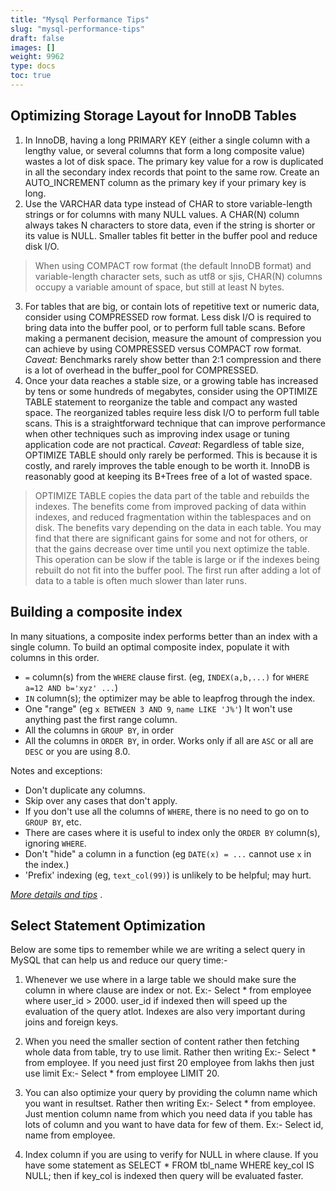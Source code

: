 ```yaml
---
title: "Mysql Performance Tips"
slug: "mysql-performance-tips"
draft: false
images: []
weight: 9962
type: docs
toc: true
---
```


## Optimizing Storage Layout for InnoDB Tables
 1. In InnoDB, having a long PRIMARY KEY (either a single column with a 
    lengthy value, or several columns that form a long composite value) 
    wastes a lot of disk space. The primary key value for a row is duplicated in all the secondary index records that point to the same
    row. Create an AUTO_INCREMENT column as the primary key if your
    primary key is long.
 2. Use the VARCHAR data type instead of CHAR to store variable-length
    strings or for columns with many NULL values. A CHAR(N) column
    always takes N characters to store data, even if the string is
    shorter or its value is NULL. Smaller tables fit better in the
    buffer pool and reduce disk I/O.

> When using COMPACT row format (the default InnoDB format) and
> variable-length character sets, such as utf8 or sjis, CHAR(N) columns
> occupy a variable amount of space, but still at least N bytes.

 3. For tables that are big, or contain lots of repetitive text or
    numeric data, consider using COMPRESSED row format. Less disk I/O is
    required to bring data into the buffer pool, or to perform full
    table scans. Before making a permanent decision, measure the amount
    of compression you can achieve by using COMPRESSED versus COMPACT
    row format.  _Caveat:_  Benchmarks rarely show better than 2:1 compression
    and there is a lot of overhead in the buffer_pool for COMPRESSED.
 4. Once your data reaches a stable size, or a growing table has
    increased by tens or some hundreds of megabytes, consider using the
    OPTIMIZE TABLE statement to reorganize the table and compact any
    wasted space. The reorganized tables require less disk I/O to
    perform full table scans. This is a straightforward technique that
    can improve performance when other techniques such as improving
    index usage or tuning application code are not practical.
    _Caveat_:  Regardless of table size, OPTIMIZE TABLE should only rarely be performed.
    This is because it is costly, and rarely improves the table enough to be worth it.
    InnoDB is reasonably good at keeping its B+Trees free of a lot of wasted space.

> OPTIMIZE TABLE copies the data part of the table and rebuilds the
> indexes. The benefits come from improved packing of data within
> indexes, and reduced fragmentation within the tablespaces and on disk.
> The benefits vary depending on the data in each table. You may find
> that there are significant gains for some and not for others, or that
> the gains decrease over time until you next optimize the table. This
> operation can be slow if the table is large or if the indexes being
> rebuilt do not fit into the buffer pool. The first run after adding a
> lot of data to a table is often much slower than later runs.

## Building a composite index
In many situations, a composite index performs better than an index with a single column.  To build an optimal composite index, populate it with columns in this order.

* `=` column(s) from the `WHERE` clause first.  (eg, `INDEX(a,b,...)` for `WHERE a=12 AND b='xyz' ...`)
* `IN` column(s); the optimizer may be able to leapfrog through the index.
* One "range"  (eg `x BETWEEN 3 AND 9`, `name LIKE 'J%'`) It won't use anything past the first range column.
* All the columns in `GROUP BY`, in order
* All the columns in `ORDER BY`, in order.  Works only if all are `ASC` or all are `DESC` or you are using 8.0.

Notes and exceptions:

* Don't duplicate any columns.
* Skip over any cases that don't apply.
* If you don't use all the columns of `WHERE`, there is no need to go on to `GROUP BY`, etc.
* There are cases where it is useful to index only the `ORDER BY` column(s), ignoring `WHERE`.
* Don't "hide" a column in a function (eg `DATE(x) = ...` cannot use `x` in the index.)
* 'Prefix' indexing (eg, `text_col(99)`) is unlikely to be helpful; may hurt.

[_More details and tips_](https://mariadb.com/kb/en/mariadb/compound-composite-indexes/) .

## Select Statement Optimization
Below are some tips to remember while we are writing a select query in MySQL that can help us and reduce our query time:-
1. Whenever we use where in a large table we should make sure the column in where clause are index or not.
Ex:- Select * from employee where user_id > 2000.
user_id if indexed then will speed up the evaluation of the query atlot. Indexes are also very important during joins and foreign keys.

2. When you need the smaller section of content rather then fetching whole data from table, try to use limit.
Rather then writing 
Ex:- Select * from employee.
If you need just first 20 employee from lakhs then just use limit
Ex:- Select * from employee LIMIT 20.

3. You can also optimize your query by providing the column name which you want in resultset.
Rather then writing 
Ex:- Select * from employee.
Just mention column name from which you need data if you table has lots of column and you want to have data for few of them.
Ex:- Select id, name from employee.

4. Index column if you are using to verify for NULL in where clause.
If you have some statement as SELECT * FROM tbl_name WHERE key_col IS NULL;
then if key_col is indexed then query will be evaluated faster.




